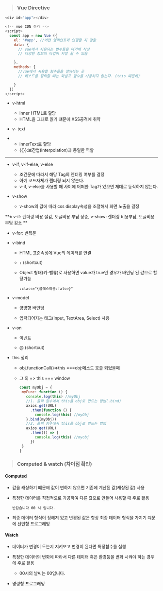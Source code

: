>### Vue Directive

```javascript
<div id="app"></div>

<!-- vue CDN 추가 -->
<script>
  const app = new Vue ({
    el: '#app', //어떤 엘리먼트와 연결할 지 정함
    data: {
      // vue에서 사용되는 변수들을 여기에 작성
      // 다양한 정보의 타입이 저장 될 수 있음

    },
    methods: {
      //vue에서 사용할 함수들을 정의하는 곳
      // 메소드를 정의할 떄는 화살표 함수를 사용하지 않는다. (this 떄문에)

    }
  })
</script>
```



- v-html
  - inner HTML로 할당
  - HTML을 그대로 읽기 떄문에 XSS공격에 취약

- v- text
- - innerText로 할당
  - {{}}:보간법(interpolation)과 동일한 역할

---

- v-if,  v-if-else, v-else
  - 조건문에 따라서 해당 Tag의 렌더링 여부를 결정
  - 아예 코드자체가 렌더링 되지 않는다.
  - v-if, v-else를 사용할 때 사이에 어떠한 Tag가 있으면 제대로 동작하지 않는다.

- v-show
  - v-show의 값에 따라 css display속성을 조절해서 화면 노출을 결정

**※ v-if: 렌더링 비용 절감, 토글비용 부담 상승, v-show: 렌더링 비용부담, 토글비용 부담 감소  **

- v-for: 반복문

- v-bind

  - HTML 표준속성에 Vue의 데이터를 연결

  - `:` (shortcut)

  - Object 형태(키-밸류)로 사용하면 value가 true인 경우가 바인딩 된 값으로 할당가능

    `:class="{클래스이름:false}"`

- v-model

  - 양방향 바인딩

  - 입력되어지는 태그(Input, TextArea, Select) 사용

- v-on

  - 이벤트

  - @ (shortcut)

- this 정리

  - obj.functionCall()=>this ===obj:메소드 호출 되었을때

  - 그 외  => this === window

     ```javascript
    const myObj = {
      myFunc: function () {
        console.log(this) //myObj
        //1. 콜백 함수에서 this를 obj로 만드는 방법(.bind)
        axios.get(URL)
          .then(function () {
            console.log(this) //myObj
        }.bind(myObj))
        //2. 콜백 함수에서 this를 obj로 만드는 방법
        axios.get(URL)
          .then(() => {
            console.log(this) //myobj
          })
      }
    }
     ```



> ### Computed & watch (차이점 확인)

#### Computed

- 값을 캐싱하기 떄문에 값이 변하지 않으면 기존에 계산된 값(캐싱된 값) 사용

- 특정한 데이터를 직접적으로 가공하여 다른 값으로 만들어 사용할 때 주로 활용

  `반갑습니다 00 시 입니다.`

- 최종 데이터 형식이 정해져 있고 변경된 값은 항상 최종 데이터 형식을 가지기 떄문에 선언형 프로그래밍

#### Watch

- 데이터가 변경이 도는지 지켜보고 변경이 된다면 특정함수를 실행
- 특정한 데이터의 변화에 따라서 다른 데이터 혹은 환경등을 변화 시켜야 하는 경우에 주로 활용
  - 00시의 날씨는 00입니다.

- 명령형 프로그래밍



